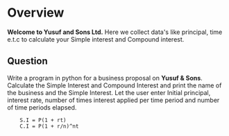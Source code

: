 # Overview

**Welcome to Yusuf and Sons Ltd.** Here we collect data's like principal, time e.t.c to calculate your Simple interest and Compound interest.

## Question

Write a program in python for a business proposal on  **Yusuf & Sons**. Calculate the Simple Interest and Compound Interest and print the name of the business and the Simple Interest. Let the user enter Initial principal, interest rate, number of times interest applied per time period and number of time periods elapsed.

```
    S.I = P(1 + rt)
    C.I = P(1 + r/n)^nt
```